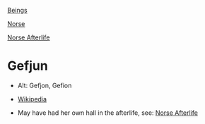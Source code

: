 

[Beings](beings.md)

[Norse](norse.md)

[Norse Afterlife](death-germanic.md)

# Gefjun

- Alt: Gefjon, Gefion

- [Wikipedia](https://en.wikipedia.org/wiki/Gefjon)

- May have had her own hall in the afterlife, see: [Norse Afterlife](death-germanic.md)
